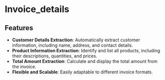 # Invoice_details

## Features

- **Customer Details Extraction**: Automatically extract customer information, including name, address, and contact details.
- **Product Information Extraction**: Identify and list all products, including their descriptions, quantities, and prices.
- **Total Amount Extraction**: Calculate and display the total amount from the invoice.
- **Flexible and Scalable**: Easily adaptable to different invoice formats.
